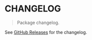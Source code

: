 # CHANGELOG

> Package changelog.

See [GitHub Releases](https://github.com/stdlib-js/assert-is-vector-like/releases) for the changelog.